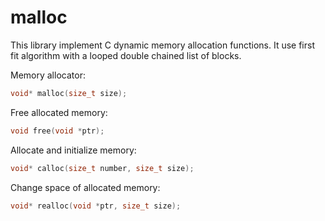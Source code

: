 # malloc #

This library implement C dynamic memory allocation functions.
It use first fit algorithm with a looped double chained list of blocks.

Memory allocator:
``` C
void* malloc(size_t size);
```

Free allocated memory:
``` C
void free(void *ptr);
```

Allocate and initialize memory:
``` C
void* calloc(size_t number, size_t size);
```

Change space of allocated memory:
``` C
void* realloc(void *ptr, size_t size);
```
